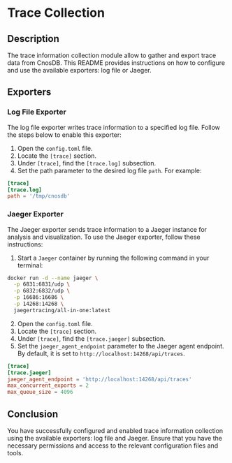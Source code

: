 # Trace Collection

## Description

The trace information collection module allow to gather and export trace data from CnosDB. 
This README provides instructions on how to configure and use the available exporters: log file or Jaeger.

## Exporters

### Log File Exporter

The log file exporter writes trace information to a specified log file. Follow the steps below to enable this exporter:

1. Open the `config.toml` file.
2. Locate the `[trace]` section.
3. Under `[trace]`, find the `[trace.log]` subsection.
4. Set the path parameter to the desired log file `path`. For example:
```toml
[trace]
[trace.log]
path = '/tmp/cnosdb'
```

### Jaeger Exporter

The Jaeger exporter sends trace information to a Jaeger instance for analysis and visualization. To use the Jaeger exporter, follow these instructions:

1. Start a `Jaeger` container by running the following command in your terminal:
```bash
docker run -d --name jaeger \
  -p 6831:6831/udp \
  -p 6832:6832/udp \
  -p 16686:16686 \
  -p 14268:14268 \
  jaegertracing/all-in-one:latest
```
2. Open the `config.toml` file.
3. Locate the `[trace]` section.
4. Under `[trace]`, find the `[trace.jaeger]` subsection.
5. Set the `jaeger_agent_endpoint` parameter to the Jaeger agent endpoint. By default, it is set to `http://localhost:14268/api/traces`.
```toml
[trace]
[trace.jaeger]
jaeger_agent_endpoint = 'http://localhost:14268/api/traces'
max_concurrent_exports = 2
max_queue_size = 4096
```

## Conclusion
You have successfully configured and enabled trace information collection using the available exporters: log file and Jaeger. Ensure that you have the necessary permissions and access to the relevant configuration files and tools.
